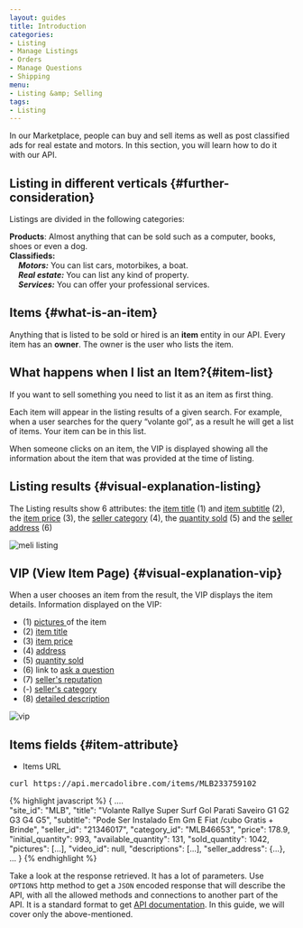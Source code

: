 ```yaml
---
layout: guides
title: Introduction
categories: 
- Listing
- Manage Listings
- Orders
- Manage Questions
- Shipping
menu: 
- Listing &amp; Selling
tags: 
- Listing
---
```


In our Marketplace, people can buy and sell items as well as post classified ads for real estate and motors. In this section, you will learn how to do it with our API.

## Listing in different verticals {#further-consideration}

Listings are divided in the following categories:

**Products**: Almost anything that can be sold such as a computer, books, shoes or even a dog. <br/>
**Classifieds:**<br/>
&nbsp;&nbsp;&nbsp;&nbsp;***Motors:*** You can list cars, motorbikes, a boat.<br/>
&nbsp;&nbsp;&nbsp;&nbsp;***Real estate:*** You can list any kind of property.<br/>
&nbsp;&nbsp;&nbsp;&nbsp;***Services:*** You can offer your professional services.<br/>


## Items {#what-is-an-item}

Anything that is listed to be sold or hired is an <strong>item</strong> entity in our API.
Every item has an <strong>owner</strong>. The owner is the user who lists the item.

## What happens when I list an Item?{#item-list}

If you want to sell something you need to list it as an item as first thing.

Each item will appear in the listing results of a given search. For example, when a user searches for the query “volante gol”, as a result he will get a list of items. Your item can be in this list.

When someone clicks on an item, the VIP is displayed showing all the information about the item that was provided at the time of listing.


## Listing results {#visual-explanation-listing}

The Listing results show 6 attributes: the <a href="javascript:void(0)" onClick="goToByScroll('item-title')"> item title</a> (1) and <a href="javascript:void(0)" onClick="goToByScroll('item-title')">item subtitle</a> (2), the <a href="javascript:void(0)" onClick="goToByScroll('item-price')">item price</a> (3), the <a href="javascript:void(0)" onClick="goToByScroll('seller-category')">seller category</a> (4), the <a href="javascript:void(0)" onClick="goToByScroll('sold-quantity')">quantity sold</a> (5) and the <a href="javascript:void(0)" onClick="goToByScroll('seller-address')">seller address</a> (6)


![meli listing](/images/meli-listing.png)

## VIP (View Item Page) {#visual-explanation-vip}

When a user chooses an item from the result, the VIP displays the item details.
Information displayed on the VIP:
* (1) <a href="javascript:void(0)" onClick="goToByScroll('item-pictures')">pictures </a> of the item
* (2) <a href="javascript:void(0)" onClick="goToByScroll('item-title')">item title</a>
* (3) <a href="javascript:void(0)" onClick="goToByScroll('item-price')">item price</a> 
* (4) <a href="javascript:void(0)" onClick="goToByScroll('seller-address')">address</a> 
* (5) <a href="javascript:void(0)" onClick="goToByScroll('sold-quantity')">quantity sold</a> 
* (6) link to [ask a question](/ask-a-question) 
* (7) <a href="javascript:void(0)" onClick="goToByScroll('seller-reputation')">seller's reputation</a>
* (-) <a href="javascript:void(0)" onClick="goToByScroll('seller-category')"> seller's category</a> 
* (8) <a href="javascript:void(0)" onClick="goToByScroll('detailed-decription')">detailed description</a> 


![vip](/images/vip.png)

## Items fields {#item-attribute}

* Items URL 
<pre class="terminal">
curl https://api.mercadolibre.com/items/MLB233759102
</pre>

{% highlight javascript %} 
{
  ....   
  "site_id": "MLB",
  "title": "Volante Rallye Super Surf Gol Parati Saveiro G1 G2 G3 G4 G5",
  "subtitle": "Pode Ser Instalado Em Gm E Fiat /cubo Gratis + Brinde",
  "seller_id": "21346017",
  "category_id": "MLB46653",
  "price": 178.9,
  "initial_quantity": 993,
  "available_quantity": 131,
  "sold_quantity": 1042,
  "pictures": [...],
  "video_id": null,
  "descriptions": [...],
  "seller_address": {...},
  ...
}
{% endhighlight %}

Take a look at the response retrieved. It has a lot of parameters. Use <code>OPTIONS</code> http method to get a <code>JSON</code> encoded response that will describe the API, with all the allowed methods and connections to another part of the API. It is a standard format to get [API documentation](/design-considerations/#options).
In this guide, we will cover only the above-mentioned.

